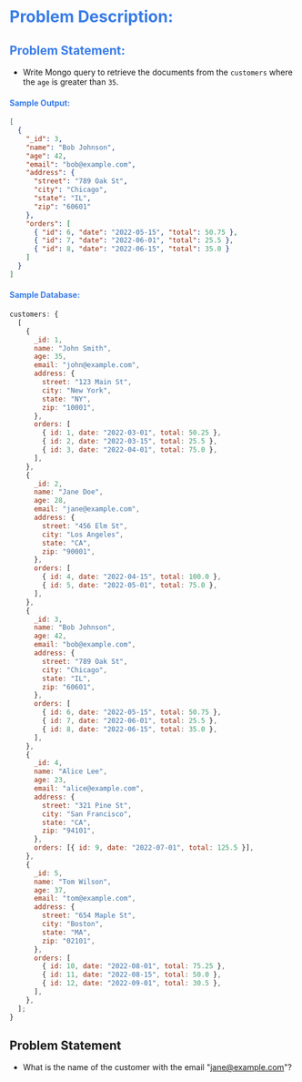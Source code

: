 <h1 style="color:#397ce7">Problem Description:</h1>

<h2 style="color:#397ce7">Problem Statement:</h2>

- Write Mongo query to retrieve the documents from the `customers` where the `age` is greater than `35`.

<h4 style="color:#397ce7">Sample Output:</h4>

```json
[
  {
    "_id": 3,
    "name": "Bob Johnson",
    "age": 42,
    "email": "bob@example.com",
    "address": {
      "street": "789 Oak St",
      "city": "Chicago",
      "state": "IL",
      "zip": "60601"
    },
    "orders": [
      { "id": 6, "date": "2022-05-15", "total": 50.75 },
      { "id": 7, "date": "2022-06-01", "total": 25.5 },
      { "id": 8, "date": "2022-06-15", "total": 35.0 }
    ]
  }
]
```

<h4 style="color:#397ce7">Sample Database:</h4>

```javascript
customers: {
  [
    {
      _id: 1,
      name: "John Smith",
      age: 35,
      email: "john@example.com",
      address: {
        street: "123 Main St",
        city: "New York",
        state: "NY",
        zip: "10001",
      },
      orders: [
        { id: 1, date: "2022-03-01", total: 50.25 },
        { id: 2, date: "2022-03-15", total: 25.5 },
        { id: 3, date: "2022-04-01", total: 75.0 },
      ],
    },
    {
      _id: 2,
      name: "Jane Doe",
      age: 28,
      email: "jane@example.com",
      address: {
        street: "456 Elm St",
        city: "Los Angeles",
        state: "CA",
        zip: "90001",
      },
      orders: [
        { id: 4, date: "2022-04-15", total: 100.0 },
        { id: 5, date: "2022-05-01", total: 75.0 },
      ],
    },
    {
      _id: 3,
      name: "Bob Johnson",
      age: 42,
      email: "bob@example.com",
      address: {
        street: "789 Oak St",
        city: "Chicago",
        state: "IL",
        zip: "60601",
      },
      orders: [
        { id: 6, date: "2022-05-15", total: 50.75 },
        { id: 7, date: "2022-06-01", total: 25.5 },
        { id: 8, date: "2022-06-15", total: 35.0 },
      ],
    },
    {
      _id: 4,
      name: "Alice Lee",
      age: 23,
      email: "alice@example.com",
      address: {
        street: "321 Pine St",
        city: "San Francisco",
        state: "CA",
        zip: "94101",
      },
      orders: [{ id: 9, date: "2022-07-01", total: 125.5 }],
    },
    {
      _id: 5,
      name: "Tom Wilson",
      age: 37,
      email: "tom@example.com",
      address: {
        street: "654 Maple St",
        city: "Boston",
        state: "MA",
        zip: "02101",
      },
      orders: [
        { id: 10, date: "2022-08-01", total: 75.25 },
        { id: 11, date: "2022-08-15", total: 50.0 },
        { id: 12, date: "2022-09-01", total: 30.5 },
      ],
    },
  ];
}
```

## Problem Statement

- What is the name of the customer with the email "jane@example.com"?
